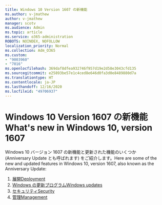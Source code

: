 ```yaml
---
title: Windows 10 Version 1607 の新機能
ms.author: v-jmathew
author: v-jmathew
manager: scotv
ms.audience: Admin
ms.topic: article
ms.service: o365-administration
ROBOTS: NOINDEX, NOFOLLOW
localization_priority: Normal
ms.collection: Adm_O365
ms.custom:
- "9003960"
- "7016"
ms.openlocfilehash: 369daf8dfea932746f957d19e2d58e3043cfd135
ms.sourcegitcommit: e25893be57e1c4ced8e646d0fa3d0e8489880d7a
ms.translationtype: HT
ms.contentlocale: ja-JP
ms.lasthandoff: 12/16/2020
ms.locfileid: "49706937"
---
```

# <a name="whats-new-in-windows-10-version-1607"></a><span data-ttu-id="935d8-102">Windows 10 Version 1607 の新機能</span><span class="sxs-lookup"><span data-stu-id="935d8-102">What's new in Windows 10, version 1607</span></span>

<span data-ttu-id="935d8-103">Windows 10 バージョン 1607 の新機能と更新された機能のいくつか (Anniversary Update とも呼ばれます) をご紹介します。</span><span class="sxs-lookup"><span data-stu-id="935d8-103">Here are some of the new and updated features in Windows 10, version 1607, also known as the Anniversary Update:</span></span>

1. [<span data-ttu-id="935d8-104">展開</span><span class="sxs-lookup"><span data-stu-id="935d8-104">Deployment</span></span>](https://go.microsoft.com/fwlink/?linkid=2114462)
2. [<span data-ttu-id="935d8-105">Windows の更新プログラム</span><span class="sxs-lookup"><span data-stu-id="935d8-105">Windows updates</span></span>](https://go.microsoft.com/fwlink/?linkid=2114463)
3. [<span data-ttu-id="935d8-106">セキュリティ</span><span class="sxs-lookup"><span data-stu-id="935d8-106">Security</span></span>](https://go.microsoft.com/fwlink/?linkid=2114270)
4. [<span data-ttu-id="935d8-107">管理</span><span class="sxs-lookup"><span data-stu-id="935d8-107">Management</span></span>](https://go.microsoft.com/fwlink/?linkid=2114271)

